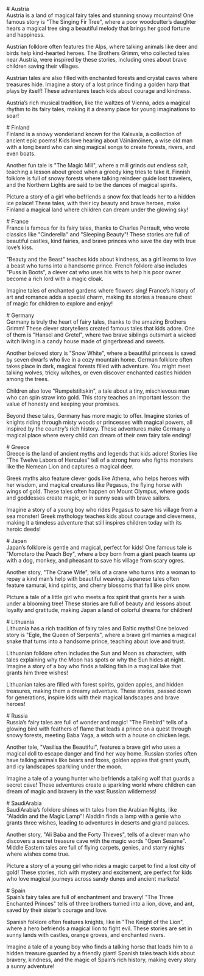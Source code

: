 \# Austria  
Austria is a land of magical fairy tales and stunning snowy mountains\! One famous story is "The Singing Fir Tree", where a poor woodcutter’s daughter hears a magical tree sing a beautiful melody that brings her good fortune and happiness.

Austrian folklore often features the Alps, where talking animals like deer and birds help kind-hearted heroes. The Brothers Grimm, who collected tales near Austria, were inspired by these stories, including ones about brave children saving their villages.

Austrian tales are also filled with enchanted forests and crystal caves where treasures hide. Imagine a story of a lost prince finding a golden harp that plays by itself\! These adventures teach kids about courage and kindness.

Austria’s rich musical tradition, like the waltzes of Vienna, adds a magical rhythm to its fairy tales, making it a dreamy place for young imaginations to soar\!

\# Finland  
Finland is a snowy wonderland known for the Kalevala, a collection of ancient epic poems\! Kids love hearing about Väinämöinen, a wise old man with a long beard who can sing magical songs to create forests, rivers, and even boats.

Another fun tale is "The Magic Mill", where a mill grinds out endless salt, teaching a lesson about greed when a greedy king tries to take it. Finnish folklore is full of snowy forests where talking reindeer guide lost travelers, and the Northern Lights are said to be the dances of magical spirits.

Picture a story of a girl who befriends a snow fox that leads her to a hidden ice palace\! These tales, with their icy beauty and brave heroes, make Finland a magical land where children can dream under the glowing sky\!

\# France  
France is famous for its fairy tales, thanks to Charles Perrault, who wrote classics like "Cinderella" and "Sleeping Beauty"\! These stories are full of beautiful castles, kind fairies, and brave princes who save the day with true love’s kiss.

"Beauty and the Beast" teaches kids about kindness, as a girl learns to love a beast who turns into a handsome prince. French folklore also includes "Puss in Boots", a clever cat who uses his wits to help his poor owner become a rich lord with a magic cloak.

Imagine tales of enchanted gardens where flowers sing\! France’s history of art and romance adds a special charm, making its stories a treasure chest of magic for children to explore and enjoy\!

\# Germany  
Germany is truly the heart of fairy tales, thanks to the amazing Brothers Grimm\! These clever storytellers created famous tales that kids adore. One of them is "Hansel and Gretel", where two brave siblings outsmart a wicked witch living in a candy house made of gingerbread and sweets.

Another beloved story is "Snow White", where a beautiful princess is saved by seven dwarfs who live in a cozy mountain home. German folklore often takes place in dark, magical forests filled with adventure. You might meet talking wolves, tricky witches, or even discover enchanted castles hidden among the trees.

Children also love "Rumpelstiltskin", a tale about a tiny, mischievous man who can spin straw into gold. This story teaches an important lesson: the value of honesty and keeping your promises.

Beyond these tales, Germany has more magic to offer. Imagine stories of knights riding through misty woods or princesses with magical powers, all inspired by the country’s rich history. These adventures make Germany a magical place where every child can dream of their own fairy tale ending\!

\# Greece  
Greece is the land of ancient myths and legends that kids adore\! Stories like "The Twelve Labors of Hercules" tell of a strong hero who fights monsters like the Nemean Lion and captures a magical deer.

Greek myths also feature clever gods like Athena, who helps heroes with her wisdom, and magical creatures like Pegasus, the flying horse with wings of gold. These tales often happen on Mount Olympus, where gods and goddesses create magic, or in sunny seas with brave sailors.

Imagine a story of a young boy who rides Pegasus to save his village from a sea monster\! Greek mythology teaches kids about courage and cleverness, making it a timeless adventure that still inspires children today with its heroic deeds\!

\# Japan  
Japan’s folklore is gentle and magical, perfect for kids\! One famous tale is "Momotaro the Peach Boy", where a boy born from a giant peach teams up with a dog, monkey, and pheasant to save his village from scary ogres.

Another story, "The Crane Wife", tells of a crane who turns into a woman to repay a kind man’s help with beautiful weaving. Japanese tales often feature samurai, kind spirits, and cherry blossoms that fall like pink snow.

Picture a tale of a little girl who meets a fox spirit that grants her a wish under a blooming tree\! These stories are full of beauty and lessons about loyalty and gratitude, making Japan a land of colorful dreams for children\!

\# Lithuania  
Lithuania has a rich tradition of fairy tales and Baltic myths\! One beloved story is "Eglė, the Queen of Serpents", where a brave girl marries a magical snake that turns into a handsome prince, teaching about love and trust.

Lithuanian folklore often includes the Sun and Moon as characters, with tales explaining why the Moon has spots or why the Sun hides at night. Imagine a story of a boy who finds a talking fish in a magical lake that grants him three wishes\!

Lithuanian tales are filled with forest spirits, golden apples, and hidden treasures, making them a dreamy adventure. These stories, passed down for generations, inspire kids with their magical landscapes and brave heroes\!

\# Russia  
Russia’s fairy tales are full of wonder and magic\! "The Firebird" tells of a glowing bird with feathers of flame that leads a prince on a quest through snowy forests, meeting Baba Yaga, a witch with a house on chicken legs.

Another tale, "Vasilisa the Beautiful", features a brave girl who uses a magical doll to escape danger and find her way home. Russian stories often have talking animals like bears and foxes, golden apples that grant youth, and icy landscapes sparkling under the moon.

Imagine a tale of a young hunter who befriends a talking wolf that guards a secret cave\! These adventures create a sparkling world where children can dream of magic and bravery in the vast Russian wilderness\!

\# SaudiArabia  
SaudiArabia’s folklore shines with tales from the Arabian Nights, like "Aladdin and the Magic Lamp"\! Aladdin finds a lamp with a genie who grants three wishes, leading to adventures in deserts and grand palaces.

Another story, "Ali Baba and the Forty Thieves", tells of a clever man who discovers a secret treasure cave with the magic words "Open Sesame". Middle Eastern tales are full of flying carpets, genies, and starry nights where wishes come true.

Picture a story of a young girl who rides a magic carpet to find a lost city of gold\! These stories, rich with mystery and excitement, are perfect for kids who love magical journeys across sandy dunes and ancient markets\!

\# Spain  
Spain’s fairy tales are full of enchantment and bravery\! "The Three Enchanted Princes" tells of three brothers turned into a lion, dove, and ant, saved by their sister’s courage and love.

Spanish folklore often features knights, like in "The Knight of the Lion", where a hero befriends a magical lion to fight evil. These stories are set in sunny lands with castles, orange groves, and enchanted rivers.

Imagine a tale of a young boy who finds a talking horse that leads him to a hidden treasure guarded by a friendly giant\! Spanish tales teach kids about bravery, kindness, and the magic of Spain’s rich history, making every story a sunny adventure\!  
